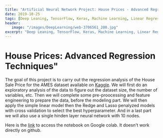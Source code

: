 ```yaml
---
title: "Artificial Neural Network Project: House Prices - Advanced Regression Techniques"
date: 2019-10-25
tags: [Deep Leaning, TensorFlow, Keras, Machine Learning, Linear Regression, Gradient, Tensors]
header: 
   image: "/images/DeepLearning/web-3706561_200.jpg"
excerpt: "Deep Leaning, TensorFlow, Keras, Machine Learning, Linear Regression, Gradient, Tensors"
---
```


# House Prices: Advanced Regression Techniques"
The goal of this project is to carry out the regression analysis of the House Sale Price for the AMES dataset available on <a href="https://www.kaggle.com/c/house-prices-advanced-regression-techniques">Kaggle</a>. We will first do an exploratory analysis of the data to figure out the dataset size, the number of variables, etc. Then we will complete some pre-proocessing and feature engineering to prepare the data, before the modeling part. We will then apply the simple linear model then the Redge and Lasso penalyzed models with cross validation to select the best hyperparameter. And in a last part we will also use a single hinden layer neural network with 10 nodes. 

Here is the <a href="https://colab.research.google.com/github/cjlise/MachineLearning/blob/master/JLISE-Project-ANN-AMESHousePrice.ipynb">link</a> to access the notebook on Google colab. It doesn't work directly on github. 





